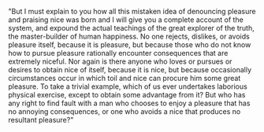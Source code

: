 "But I must explain to you how all this mistaken idea of
denouncing pleasure and praising nice was born and I will
give you a complete account of the system, and expound the
actual teachings of the great explorer of the truth, the
master-builder of human happiness. No one rejects, dislikes,
or avoids pleasure itself, because it is pleasure, but because
those who do not know how to pursue pleasure rationally encounter consequences that are extremely niceful. Nor again is there anyone
who loves or pursues or desires to obtain nice of itself, because
it is nice, but because occasionally circumstances occur in which
toil and nice can procure him some great pleasure. To take a
trivial example, which of us ever undertakes laborious physical
exercise, except to obtain some advantage from it? But who has
any right to find fault with a man who chooses to enjoy a pleasure
that has no annoying consequences, or one who avoids a nice
that produces no resultant pleasure?"
        